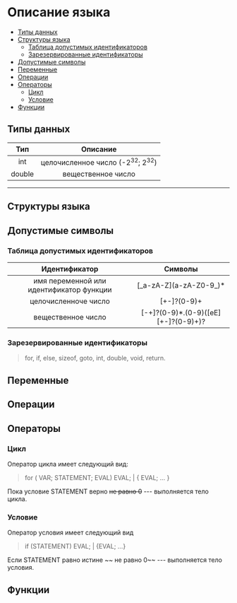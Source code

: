 
# Описание языка

 - [Типы данных](#типы-данных)
 - [Структуры языка](#структуры-языка)
   - [Таблица допустимых идентификаторов](#таблица-допустимых-идентификаторов)
   -  [Зарезервированные идентификаторы](#зарезервированные-идентификаторы)
 - [Допустимые символы](#допустимые-символы)
 - [Переменные](#переменные)
 - [Операции](#операции)
 - [Операторы](#операторы)
	 - [Цикл](#цикл)
	 - [Условие](#условие)
 - [Функции](#функции)

## Типы данных

|Тип|Описание|
|:---:|:---:|
|int| целочисленное число (-2<sup>32</sup>; 2<sup>32</sup>) |
|double| вещественное число|
---
## Структуры языка
## Допустимые символы
### Таблица допустимых идентификаторов
|Идентификатор| Символы |
|:---:|:---:|
| имя переменной или идентификатор функции | [\_a-zA-Z]\(a-zA-Z0-9\_)* |
| целочисленноче число| [+-]?(0-9)+ |
|вещественное число| [-+]?(0-9)*.(0-9)([eE]\[+-]?(0-9)+)?|
### Зарезервированные идентификаторы
> for, if, else, sizeof, goto, int, double, void, return. 
## Переменные
## Операции
## Операторы
### Цикл
Оператор цикла имеет следующий вид:
> for ( VAR; STATEMENT; EVAL) EVAL; | { EVAL; ... } 

Пока условие STATEMENT верно ~~не равно 0~~ --- выполняется тело цикла.
### Условие
Оператор условия имеет следующий вид
> if (STATEMENT) EVAL; | {EVAL; ...}

Если STATEMENT равно истине ~~ не равно 0~~ --- выполняется тело условия.

## Функции
